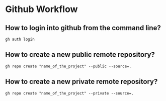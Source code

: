 # Github Workflow

## How to login into github from the command line?

`gh auth login`

## How to create a new public remote repository?

`gh repo create "name_of_the_project" --public --source=.`

## How to create a new private remote repository?

`gh repo create "name_of_the_project" --private --source=.`
